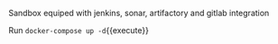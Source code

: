 Sandbox equiped with jenkins, sonar, artifactory and gitlab integration

Run `docker-compose up -d`{{execute}}
